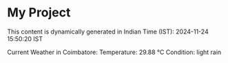 # My Project

This content is dynamically generated in Indian Time (IST): 2024-11-24 15:50:20 IST


Current Weather in Coimbatore:
Temperature: 29.88 °C
Condition: light rain
